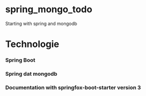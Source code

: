 # spring_mongo_todo
Starting with spring and mongodb

# Technologie
### Spring Boot
### Spring dat mongodb
### Documentation with  springfox-boot-starter version 3
